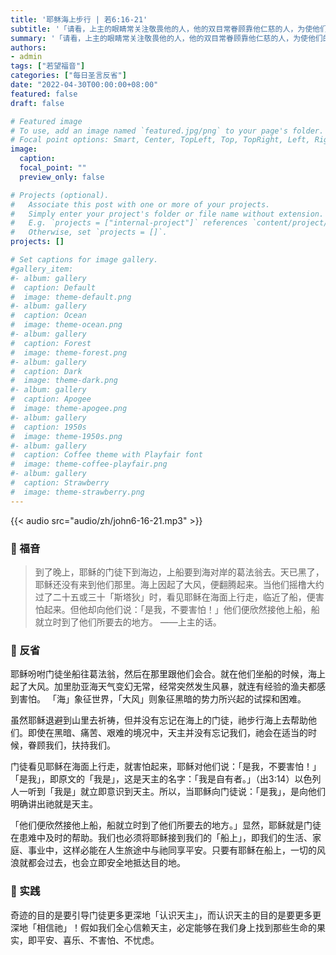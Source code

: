```yaml
---
title: '耶稣海上步行 | 若6:16-21'
subtitle: '「请看，上主的眼睛常关注敬畏他的人，他的双目常眷顾靠他仁慈的人，为使他们的性命，脱免死亡，使他们在饥馑时生活如常。」（咏33:18-19）'
summary: '「请看，上主的眼睛常关注敬畏他的人，他的双目常眷顾靠他仁慈的人，为使他们的性命，脱免死亡，使他们在饥馑时生活如常。」（咏33:18-19）'
authors:
- admin
tags: ["若望福音"]
categories: ["每日圣言反省"]
date: "2022-04-30T00:00:00+08:00"
featured: false
draft: false

# Featured image
# To use, add an image named `featured.jpg/png` to your page's folder.
# Focal point options: Smart, Center, TopLeft, Top, TopRight, Left, Right, BottomLeft, Bottom, BottomRight
image:
  caption:
  focal_point: ""
  preview_only: false

# Projects (optional).
#   Associate this post with one or more of your projects.
#   Simply enter your project's folder or file name without extension.
#   E.g. `projects = ["internal-project"]` references `content/project/deep-learning/index.md`.
#   Otherwise, set `projects = []`.
projects: []

# Set captions for image gallery.
#gallery_item:
#- album: gallery
#  caption: Default
#  image: theme-default.png
#- album: gallery
#  caption: Ocean
#  image: theme-ocean.png
#- album: gallery
#  caption: Forest
#  image: theme-forest.png
#- album: gallery
#  caption: Dark
#  image: theme-dark.png
#- album: gallery
#  caption: Apogee
#  image: theme-apogee.png
#- album: gallery
#  caption: 1950s
#  image: theme-1950s.png
#- album: gallery
#  caption: Coffee theme with Playfair font
#  image: theme-coffee-playfair.png
#- album: gallery
#  caption: Strawberry
#  image: theme-strawberry.png
---
```


{{< audio src="audio/zh/john6-16-21.mp3" >}}

### :love_letter: 福音
> 到了晚上，耶稣的门徒下到海边，上船要到海对岸的葛法翁去。天已黑了，耶稣还没有来到他们那里。海上因起了大风，便翻腾起来。当他们摇橹大约过了二十五或三十「斯塔狄」时，看见耶稣在海面上行走，临近了船，便害怕起来。但他却向他们说：「是我，不要害怕！」他们便欣然接他上船，船就立时到了他们所要去的地方。 ——上主的话。

### :speech_balloon: 反省
耶稣吩咐门徒坐船往葛法翁，然后在那里跟他们会合。就在他们坐船的时候，海上起了大风。加里肋亚海天气变幻无常，经常突然发生风暴，就连有经验的渔夫都感到害怕。 「海」象征世界，「大风」则象征黑暗的势力所兴起的试探和困难。

虽然耶稣退避到山里去祈祷，但并没有忘记在海上的门徒，祂步行海上去帮助他们。即使在黑暗、痛苦、艰难的境况中，天主并没有忘记我们，祂会在适当的时候，眷顾我们，扶持我们。

门徒看见耶稣在海面上行走，就害怕起来，耶稣对他们说：「是我，不要害怕！」「是我」，即原文的「我是」，这是天主的名字：「我是自有者。」（出3:14）以色列人一听到「我是」就立即意识到天主。所以，当耶稣向门徒说：「是我」，是向他们明确讲出祂就是天主。

「他们便欣然接他上船，船就立时到了他们所要去的地方。」显然，耶稣就是门徒在患难中及时的帮助。我们也必须将耶稣接到我们的「船上」，即我们的生活、家庭、事业中，这样必能在人生旅途中与祂同享平安。只要有耶稣在船上，一切的风浪就都会过去，也会立即安全地抵达目的地。

### :runner: 实践
奇迹的目的是要引导门徒更多更深地「认识天主」，而认识天主的目的是要更多更深地「相信祂」！假如我们全心信赖天主，必定能够在我们身上找到那些生命的果实，即平安、喜乐、不害怕、不忧虑。
